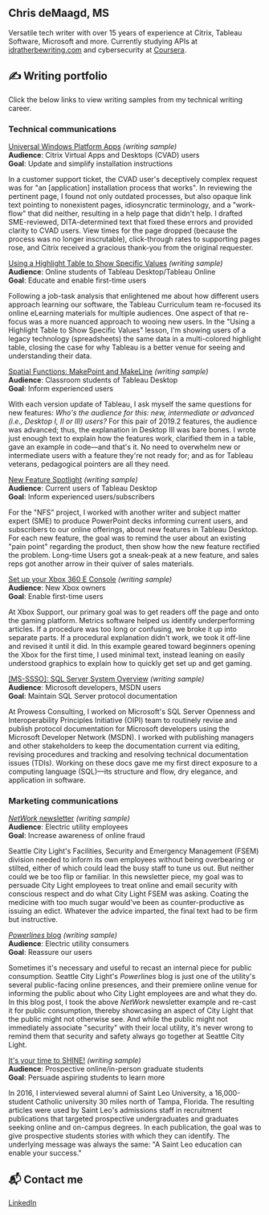 ## Chris deMaagd, MS

Versatile tech writer with over 15 years of experience at Citrix, Tableau Software, Microsoft and more. Currently studying APIs at [idratherbewriting.com](https://idratherbewriting.com/learnapidoc/#stay-updated) and cybersecurity at [Coursera](https://www.coursera.org/professional-certificates/google-cybersecurity).

## ✍️ Writing portfolio

Click the below links to view writing samples from my technical writing career.

### Technical communications

[Universal Windows Platform Apps](https://github.com/cedemaagd/cedemaagd/blob/main/cedemaagd_portfolio_01.pdf) *(writing sample)*
</br>**Audience**: Citrix Virtual Apps and Desktops (CVAD) users
</br>**Goal**: Update and simplify installation instructions

In a customer support ticket, the CVAD user's deceptively complex request was for "an [application] installation process that works". In reviewing the pertinent page, I found not only outdated processes, but also opaque link text pointing to nonexistent pages, idiosyncratic terminology, and a "work-flow" that did neither, resulting in a help page that didn't help. I drafted SME-reviewed, DITA-determined text that fixed these errors and provided clarity to CVAD users. View times for the page dropped (because the process was no longer inscrutable), click-through rates to supporting pages rose, and Citrix received a gracious thank-you from the original requester.

[Using a Highlight Table to Show Specific Values](https://github.com/cedemaagd/cedemaagd/blob/main/cedemaagd_portfolio_02.pdf) *(writing sample)*
</br>**Audience**: Online students of Tableau Desktop/Tableau Online
</br>**Goal**: Educate and enable first-time users

Following a job-task analysis that enlightened me about how different users approach learning our software, the Tableau Curriculum team re-focused its online eLearning materials for multiple audiences. One aspect of that re-focus was a more nuanced approach to wooing new users. In the "Using a Highlight Table to Show Specific Values" lesson, I'm showing users of a legacy technology (spreadsheets) the same data in a multi-colored highlight table, closing the case for why Tableau is a better venue for seeing and understanding their data.

[Spatial Functions: MakePoint and MakeLine](https://github.com/cedemaagd/cedemaagd/blob/main/cedemaagd_portfolio_03.pdf) *(writing sample)*
</br>**Audience**: Classroom students of Tableau Desktop
</br>**Goal**: Inform experienced users

With each version update of Tableau, I ask myself the same questions for new features: *Who's the audience for this: new, intermediate or advanced (*i.e., Desktop I, II or III*) users?* For this pair of 2019.2 features, the audience was advanced; thus, the explanation in Desktop III was bare bones. I wrote just enough text to explain how the features work, clarified them in a table, gave an example in code—and that's it. No need to overwhelm new or intermediate users with a feature they're not ready for; and as for Tableau veterans, pedagogical pointers are all they need.

[New Feature Spotlight](https://github.com/cedemaagd/cedemaagd/blob/main/cedemaagd_portfolio_04.pdf) *(writing sample)*
</br>**Audience**: Current users of Tableau Desktop
</br>**Goal**: Inform experienced users/subscribers

For the "NFS" project, I worked with another writer and subject matter expert (SME) to produce PowerPoint decks informing current users, and subscribers to our online offerings, about new features in Tableau Desktop. For each new feature, the goal was to remind the user about an existing "pain point" regarding the product, then show how the new feature rectified the problem. Long-time Users got a sneak-peak at a new feature, and sales reps got another arrow in their quiver of sales materials.

[Set up your Xbox 360 E Console](https://github.com/cedemaagd/cedemaagd/blob/main/cedemaagd_portfolio_05.pdf) *(writing sample)*
</br>**Audience**: New Xbox owners
</br>**Goal**: Enable first-time users

At Xbox Support, our primary goal was to get readers off the page and onto the gaming platform. Metrics software helped us identify underperforming articles. If a procedure was too long or confusing, we broke it up into separate parts. If a procedural explanation didn't work, we took it off-line and revised it until it did. In this example geared toward beginners opening the Xbox for the first time, I used minimal text, instead leaning on easily understood graphics to explain how to quickly get set up and get gaming.

[[MS-SSSO]: SQL Server System Overview](https://github.com/cedemaagd/cedemaagd/blob/main/cedemaagd_portfolio_06.pdf) *(writing sample)*
</br>**Audience**: Microsoft developers, MSDN users
</br>**Goal**: Maintain SQL Server protocol documentation

At Prowess Consulting, I worked on Microsoft's SQL Server Openness and Interoperability Principles Initiative (OIPI) team to routinely revise and publish protocol documentation for Microsoft developers using the Microsoft Developer Network (MSDN). I worked with publishing managers and other stakeholders to keep the documentation current via editing, revising procedures and tracking and resolving technical documentation issues (TDIs). Working on these docs gave me my first direct exposure to a computing language (SQL)—its structure and flow, dry elegance, and application in software.
</br>

### Marketing communications

[*NetWork* newsletter](https://github.com/cedemaagd/cedemaagd/blob/main/cedemaagd_portfolio_07.pdf) *(writing sample)*
</br>**Audience**: Electric utility employees
</br>**Goal**: Increase awareness of online fraud

Seattle City Light's Facilities, Security and Emergency Management (FSEM) division needed to inform its own employees without being overbearing or stilted, either of which could lead the busy staff to tune us out. But neither could we be too flip or familiar. In this newsletter piece, my goal was to persuade City Light employees to treat online and email security with conscious respect and do what City Light FSEM was asking. Coating the medicine with too much sugar would've been as counter-productive as issuing an edict. Whatever the advice imparted, the final text had to be firm but instructive.

[*Powerlines* blog](https://github.com/cedemaagd/cedemaagd/blob/main/cedemaagd_portfolio_08.pdf) *(writing sample)*
</br>**Audience**: Electric utility consumers
</br>**Goal**: Reassure our users

Sometimes it's necessary and useful to recast an internal piece for public consumption. Seattle City Light's *Powerlines* blog is just one of the utility's several public-facing online presences, and their premiere online venue for informing the public about who City Light employees are and what they do. In this blog post, I took the above *NetWork* newsletter example and re-cast it for public consumption, thereby showcasing an aspect of City Light that the public might not otherwise see. And while the public might not immediately associate "security" with their local utility, it's never wrong to remind them that security and safety always go together at Seattle City Light.

[It's your time to SHINE!](https://github.com/cedemaagd/cedemaagd/blob/main/cedemaagd_portfolio_09.pdf) *(writing sample)*
</br>**Audience**: Prospective online/in-person graduate students
</br>**Goal**: Persuade aspiring students to learn more

In 2016, I interviewed several alumni of Saint Leo University, a 16,000-student Catholic university 30 miles north of Tampa, Florida. The resulting articles were used by Saint Leo's admissions staff in recruitment publications that targeted prospective undergraduates and graduates seeking online and on-campus degrees. In each publication, the goal was to give prospective students stories with which they can identify. The underlying message was always the same: "A Saint Leo education can enable your success."


## 📬 Contact me
[LinkedIn](https://www.linkedin.com/in/chris-demaagd/)
<!--
**cedemaagd/cedemaagd** is a ✨ _special_ ✨ repository because its `README.md` (this file) appears on your GitHub profile.

Here are some ideas to get you started:

- 🔭 I'm currently working on ...
- 🌱 I'm currently learning ...
- 👯 I'm looking to collaborate on ...
- 🤔 I'm looking for help with ...
- 💬 Ask me about ...
- 📫 How to reach me: ...
- 😄 Pronouns: ...
- ⚡ Fun fact: ...
-->
